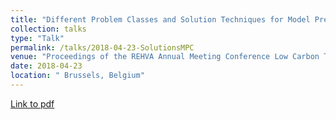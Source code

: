 ```yaml
---
title: "Different Problem Classes and Solution Techniques for Model Predictive Building Control"
collection: talks
type: "Talk"
permalink: /talks/2018-04-23-SolutionsMPC
venue: "Proceedings of the REHVA Annual Meeting Conference Low Carbon Technologies in HVAC"
date: 2018-04-23
location: " Brussels, Belgium"
---
```

[Link to pdf](https://www.researchgate.net/publication/324748519_Different_Problem_Classes_and_Solution_Techniques_for_Model_Predictive_Building_Control)
